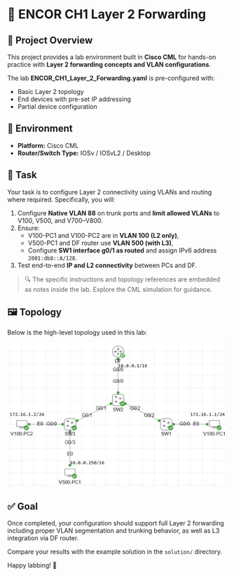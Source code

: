 # 🔁 ENCOR CH1 Layer 2 Forwarding

## 📘 Project Overview

This project provides a lab environment built in **Cisco CML** for hands-on practice with **Layer 2 forwarding concepts and VLAN configurations**.

The lab **ENCOR_CH1_Layer_2_Forwarding.yaml** is pre-configured with:

- Basic Layer 2 topology
- End devices with pre-set IP addressing
- Partial device configuration

## 🧪 Environment

- **Platform:** Cisco CML  
- **Router/Switch Type:** IOSv / IOSvL2 / Desktop

## 🎯 Task

Your task is to configure Layer 2 connectivity using VLANs and routing where required. Specifically, you will:

1. Configure **Native VLAN 88** on trunk ports and **limit allowed VLANs** to V100, V500, and V700–V800.
2. Ensure:
   - V100-PC1 and V100-PC2 are in **VLAN 100 (L2 only)**,
   - V500-PC1 and DF router use **VLAN 500 (with L3)**,
   - Configure **SW1 interface g0/1 as routed** and assign IPv6 address `2001:db8::A/128`.
3. Test end-to-end **IP and L2 connectivity** between PCs and DF.

> 🔍 The specific instructions and topology references are embedded as notes inside the lab. Explore the CML simulation for guidance.

## 🖼️ Topology

Below is the high-level topology used in this lab:

![Lab Topology](topology.png)

## ✅ Goal

Once completed, your configuration should support full Layer 2 forwarding including proper VLAN segmentation and trunking behavior, as well as L3 integration via DF router.

Compare your results with the example solution in the `solution/` directory.

Happy labbing! 🚀